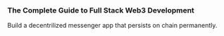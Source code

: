 ### The Complete Guide to Full Stack Web3 Development

Build a decentrilized messenger app that persists on chain permanently. 
